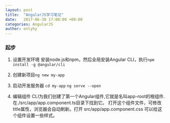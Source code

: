 ```yaml
---
layout: post
title:  "AngularJS学习笔记"
date:   2017-06-30 17:00:00 +00:00
categories: AngularJS
author: onlyhy
---
```

### 起步
1. 设置开发环境
   安装node.js和npm，然后全局安装Angular CLI，执行`npm install -g @angular/cli`

2. 创建新项目`ng new my-app`

3. 启动开发服务器
   `cd my-app`
   `ng serve --open`
4. 编辑组件
   CLI为我们创建了第一个Angular组件,它就是名叫app-root的根组件.在./src/app/app.component.ts目录下找到它。
   打开这个组件文件，可修改title属性，浏览器会自动刷新。打开 src/app/app.component.css 可以给这个组件设置一些样式。


